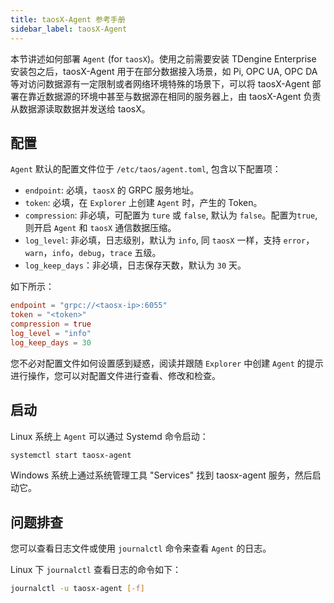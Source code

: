 ```yaml
---
title: taosX-Agent 参考手册
sidebar_label: taosX-Agent
---
```


本节讲述如何部署 `Agent` (for `taosX`)。使用之前需要安装 TDengine Enterprise 安装包之后，taosX-Agent 用于在部分数据接入场景，如 Pi, OPC UA, OPC DA 等对访问数据源有一定限制或者网络环境特殊的场景下，可以将 taosX-Agent 部署在靠近数据源的环境中甚至与数据源在相同的服务器上，由 taosX-Agent 负责从数据源读取数据并发送给 taosX。

## 配置

`Agent` 默认的配置文件位于 `/etc/taos/agent.toml`, 包含以下配置项：

- `endpoint`: 必填，`taosX` 的 GRPC 服务地址。
- `token`: 必填，在 `Explorer` 上创建 `Agent` 时，产生的 Token。
- `compression`: 非必填，可配置为 `ture` 或 `false`, 默认为 `false`。配置为`true`, 则开启 `Agent` 和 `taosX` 通信数据压缩。
- `log_level`: 非必填，日志级别，默认为 `info`, 同 `taosX` 一样，支持 `error`，`warn`，`info`，`debug`，`trace` 五级。
- `log_keep_days`：非必填，日志保存天数，默认为 `30` 天。

如下所示：

```TOML
endpoint = "grpc://<taosx-ip>:6055"
token = "<token>"
compression = true
log_level = "info"
log_keep_days = 30
```

您不必对配置文件如何设置感到疑惑，阅读并跟随 `Explorer` 中创建 `Agent` 的提示进行操作，您可以对配置文件进行查看、修改和检查。

## 启动

Linux 系统上 `Agent` 可以通过 Systemd 命令启动：

```bash
systemctl start taosx-agent
```

Windows 系统上通过系统管理工具 "Services" 找到 taosx-agent 服务，然后启动它。

## 问题排查

您可以查看日志文件或使用 `journalctl` 命令来查看 `Agent` 的日志。

Linux 下 `journalctl` 查看日志的命令如下：

```bash
journalctl -u taosx-agent [-f]
```
